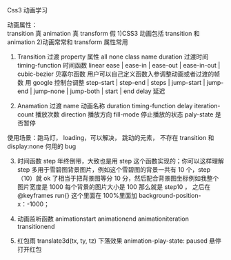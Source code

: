 Css3 动画学习

动画属性：</br>
transition 真
animation 真
transform 假
1)CSS3 动画包括 transition 和 animation 2)动画常常和 transform 属性常用

1. Transition 过渡
   property 属性
   all
   none
   class name
   duration 过渡时间
   timing-function 时间函数
   linear
   ease | ease-in | ease-out | ease-in-out | cubic-bezier 贝塞尔函数 用户可以自己定义函数入参调整动画或者过渡的帧数 用 google 控制台调整
   step-start | step-end | steps | jump-start | jump-end | jump-none | jump-both | start | end
   delay 延迟

2. Anamation 过渡
   name 动画名称
   duration
   timing-function
   delay
   iteration-count 播放次数
   direction 播放方向
   fill-mode 停止播放的状态
   paly-state 是否暂停

使用场景：跑马灯， loading，可以解决， 跳动的元素， 不存在 transition 和 display:none 何用的 bug

3. 时间函数
   step
   年终倒带，大致也是用 step 这个函数实现的；你可以这样理解 step 多用于雪碧图背景图片，例如这个雪碧图的背景一共有 10 个，step（10）就 ok 了相当于把背景图等分 10 分，然后配合背景图坐标例如我整个图片宽度是 1000 每个背景的图片大小是 100 那么就是 step10 ， 之后在@keyframes run{} 这个里面在 100%里面加 background-position-x：-1000；

4. 动画监听函数
   animationstart
   animationend
   animationiteration
   transitionend

5. 红包雨
   translate3d(tx, ty, tz) 下落效果
   animation-play-state: paused 悬停打开红包
